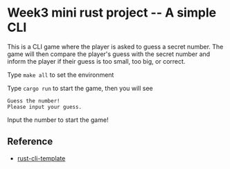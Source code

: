 # Week3 mini rust project -- A simple CLI
This is a CLI game where the player is asked to guess a secret number. The game will then compare the player's guess with the secret number and inform the player if their guess is too small, too big, or correct.

Type `make all` to set the environment

Type `cargo run` to start the game, then you will see

```
Guess the number!
Please input your guess.
```

Input the number to start the game! 


## Reference
* [rust-cli-template](https://github.com/kbknapp/rust-cli-template)
